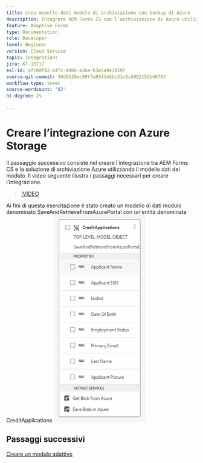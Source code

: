 ```yaml
---
title: Crea modello dati modulo di archiviazione con backup di Azure
description: Integrare AEM Forms CS con l’archiviazione di Azure utilizzando il modello dati del modulo
feature: Adaptive Forms
type: Documentation
role: Developer
level: Beginner
version: Cloud Service
topic: Integrations
jira: KT-13717
exl-id: afc0df42-b4fc-4d04-a36e-63e5a9438597
source-git-commit: 30d6120ec99f7a95414dbc31c0cb002152bd6763
workflow-type: tm+mt
source-wordcount: '82'
ht-degree: 2%

---
```


# Creare l’integrazione con Azure Storage

Il passaggio successivo consiste nel creare l’integrazione tra AEM Forms CS e la soluzione di archiviazione Azure utilizzando il modello dati del modulo.
Il video seguente illustra i passaggi necessari per creare l’integrazione.

>[!VIDEO](https://video.tv.adobe.com/v/335385?quality=12&learn=on)

Ai fini di questa esercitazione è stato creato un modello di dati modulo denominato SaveAndRetrieveFromAzurePortal con un&#39;entità denominata CreditApplications
![fdm-entity](./assets/fdm-entity.png)

## Passaggi successivi

[Creare un modulo adattivo](./create-af.md)

